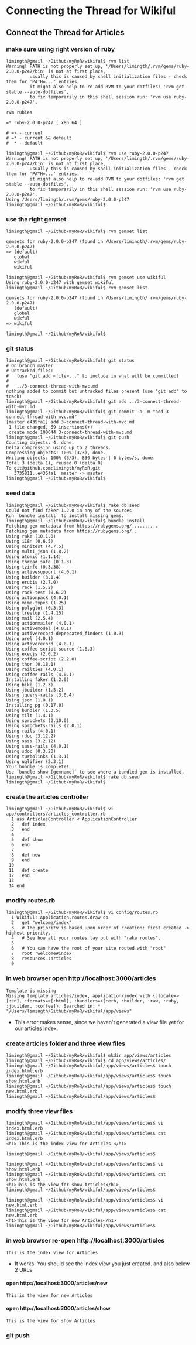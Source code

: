 
# Connecting the Thread for Wikiful

## Connect the Thread for Articles

### make sure using right version of ruby
	limingth@gmail ~/Github/myRoR/wikiful$ rvm list
	Warning! PATH is not properly set up, '/Users/limingth/.rvm/gems/ruby-2.0.0-p247/bin' is not at first place,
	         usually this is caused by shell initialization files - check them for 'PATH=...' entries,
	         it might also help to re-add RVM to your dotfiles: 'rvm get stable --auto-dotfiles',
	         to fix temporarily in this shell session run: 'rvm use ruby-2.0.0-p247'.

	rvm rubies

	=* ruby-2.0.0-p247 [ x86_64 ]

	# => - current
	# =* - current && default
	#  * - default

	limingth@gmail ~/Github/myRoR/wikiful$ rvm use ruby-2.0.0-p247
	Warning! PATH is not properly set up, '/Users/limingth/.rvm/gems/ruby-2.0.0-p247/bin' is not at first place,
	         usually this is caused by shell initialization files - check them for 'PATH=...' entries,
	         it might also help to re-add RVM to your dotfiles: 'rvm get stable --auto-dotfiles',
	         to fix temporarily in this shell session run: 'rvm use ruby-2.0.0-p247'.
	Using /Users/limingth/.rvm/gems/ruby-2.0.0-p247
	limingth@gmail ~/Github/myRoR/wikiful$ 

### use the right gemset
	limingth@gmail ~/Github/myRoR/wikiful$ rvm gemset list

	gemsets for ruby-2.0.0-p247 (found in /Users/limingth/.rvm/gems/ruby-2.0.0-p247)
	=> (default)
	   global
	   wikful
	   wikiful

	limingth@gmail ~/Github/myRoR/wikiful$ rvm gemset use wikiful
	Using ruby-2.0.0-p247 with gemset wikiful
	limingth@gmail ~/Github/myRoR/wikiful$ rvm gemset list

	gemsets for ruby-2.0.0-p247 (found in /Users/limingth/.rvm/gems/ruby-2.0.0-p247)
	   (default)
	   global
	   wikful
	=> wikiful

	limingth@gmail ~/Github/myRoR/wikiful$ 

### git status
	limingth@gmail ~/Github/myRoR/wikiful$ git status
	# On branch master
	# Untracked files:
	#   (use "git add <file>..." to include in what will be committed)
	#
	#	../3-connect-thread-with-mvc.md
	nothing added to commit but untracked files present (use "git add" to track)
	limingth@gmail ~/Github/myRoR/wikiful$ git add ../3-connect-thread-with-mvc.md 
	limingth@gmail ~/Github/myRoR/wikiful$ git commit -a -m "add 3-connect-thread-with-mvc.md"
	[master e435fa1] add 3-connect-thread-with-mvc.md
	 1 file changed, 69 insertions(+)
	 create mode 100644 3-connect-thread-with-mvc.md
	limingth@gmail ~/Github/myRoR/wikiful$ git push
	Counting objects: 4, done.
	Delta compression using up to 2 threads.
	Compressing objects: 100% (3/3), done.
	Writing objects: 100% (3/3), 830 bytes | 0 bytes/s, done.
	Total 3 (delta 1), reused 0 (delta 0)
	To git@github.com:limingth/myRoR.git
	   3735811..e435fa1  master -> master
	limingth@gmail ~/Github/myRoR/wikiful$ 

### seed data
	limingth@gmail ~/Github/myRoR/wikiful$ rake db:seed
	Could not find faker-1.2.0 in any of the sources
	Run `bundle install` to install missing gems.
	limingth@gmail ~/Github/myRoR/wikiful$ bundle install 
	Fetching gem metadata from https://rubygems.org/..........
	Fetching gem metadata from https://rubygems.org/..
	Using rake (10.1.0) 
	Using i18n (0.6.5) 
	Using minitest (4.7.5) 
	Using multi_json (1.8.2) 
	Using atomic (1.1.14) 
	Using thread_safe (0.1.3) 
	Using tzinfo (0.3.38) 
	Using activesupport (4.0.1) 
	Using builder (3.1.4) 
	Using erubis (2.7.0) 
	Using rack (1.5.2) 
	Using rack-test (0.6.2) 
	Using actionpack (4.0.1) 
	Using mime-types (1.25) 
	Using polyglot (0.3.3) 
	Using treetop (1.4.15) 
	Using mail (2.5.4) 
	Using actionmailer (4.0.1) 
	Using activemodel (4.0.1) 
	Using activerecord-deprecated_finders (1.0.3) 
	Using arel (4.0.1) 
	Using activerecord (4.0.1) 
	Using coffee-script-source (1.6.3) 
	Using execjs (2.0.2) 
	Using coffee-script (2.2.0) 
	Using thor (0.18.1) 
	Using railties (4.0.1) 
	Using coffee-rails (4.0.1) 
	Installing faker (1.2.0) 
	Using hike (1.2.3) 
	Using jbuilder (1.5.2) 
	Using jquery-rails (3.0.4) 
	Using json (1.8.1) 
	Installing pg (0.17.0) 
	Using bundler (1.3.5) 
	Using tilt (1.4.1) 
	Using sprockets (2.10.0) 
	Using sprockets-rails (2.0.1) 
	Using rails (4.0.1) 
	Using rdoc (3.12.2) 
	Using sass (3.2.12) 
	Using sass-rails (4.0.1) 
	Using sdoc (0.3.20) 
	Using turbolinks (1.3.1) 
	Using uglifier (2.3.1) 
	Your bundle is complete!
	Use `bundle show [gemname]` to see where a bundled gem is installed.
	limingth@gmail ~/Github/myRoR/wikiful$ rake db:seed
	limingth@gmail ~/Github/myRoR/wikiful$ 

### create the articles controller
	limingth@gmail ~/Github/myRoR/wikiful$ vi app/controllers/articles_controller.rb
	  1 ass ArticlesController < ApplicationController
	  2   def index
	  3   end
	  4   
	  5   def show
	  6   end
	  7 
	  8   def new
	  9   end
	 10 
	 11   def create
	 12   end
	 13 
	 14 end

### modify routes.rb
	limingth@gmail ~/Github/myRoR/wikiful$ vi config/routes.rb 
	  1 Wikiful::Application.routes.draw do
	  2   get "welcome/index"
	  3   # The priority is based upon order of creation: first created -> highest priority.
	  4   # See how all your routes lay out with "rake routes".
	  5 
	  6   # You can have the root of your site routed with "root"
	  7   root 'welcome#index'
	  8   resources :articles
	  9   

### in web browser open http://localhost:3000/articles
	Template is missing
	Missing template articles/index, application/index with {:locale=>[:en], :formats=>[:html], :handlers=>[:erb, :builder, :raw, :ruby, :jbuilder, :coffee]}. Searched in: * "/Users/limingth/Github/myRoR/wikiful/app/views"

* This error makes sense, since we haven't generated a view file yet for our articles index. 

### create articles folder and three view files
	limingth@gmail ~/Github/myRoR/wikiful$ mkdir app/views/articles
	limingth@gmail ~/Github/myRoR/wikiful$ cd app/views/articles/
	limingth@gmail ~/Github/myRoR/wikiful/app/views/articles$ touch index.html.erb 
	limingth@gmail ~/Github/myRoR/wikiful/app/views/articles$ touch show.html.erb
	limingth@gmail ~/Github/myRoR/wikiful/app/views/articles$ touch new.html.erb
	limingth@gmail ~/Github/myRoR/wikiful/app/views/articles$ 

### modify three view files
	limingth@gmail ~/Github/myRoR/wikiful/app/views/articles$ vi index.html.erb 
	limingth@gmail ~/Github/myRoR/wikiful/app/views/articles$ cat index.html.erb 
	<h1> This is the index view for Articles </h1>

	limingth@gmail ~/Github/myRoR/wikiful/app/views/articles$ 

	limingth@gmail ~/Github/myRoR/wikiful/app/views/articles$ vi show.html.erb 
	limingth@gmail ~/Github/myRoR/wikiful/app/views/articles$ cat show.html.erb 
	<h1>This is the view for show Articles</h1>
	limingth@gmail ~/Github/myRoR/wikiful/app/views/articles$ 

	limingth@gmail ~/Github/myRoR/wikiful/app/views/articles$ vi new.html.erb 
	limingth@gmail ~/Github/myRoR/wikiful/app/views/articles$ cat new.html.erb 
	<h1>This is the view for new Articles</h1>
	limingth@gmail ~/Github/myRoR/wikiful/app/views/articles$ 

### in web browser re-open http://localhost:3000/articles
	This is the index view for Articles

* It works. You should see the index view you just created.  and also below 2 URLs

#### open http://localhost:3000/articles/new
	This is the view for new Articles

#### open http://localhost:3000/articles/show
	This is the view for show Articles

### git push


